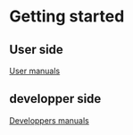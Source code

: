 # Getting started

## User side

[User manuals](../commands/all/)

## developper side

[Developpers manuals](../developer_manual/)
